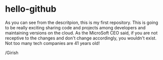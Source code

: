 # hello-github

As you can see from the descritpion, this is my first repository. This is going to be really exciting sharing code and projects among developers and maintaining versions on the cloud. As the MicroSoft CEO said, if you are not receptive to the changes and don't change accordingly, you wouldn't exist. Not too many tech companies are 41 years old!

/Girish
